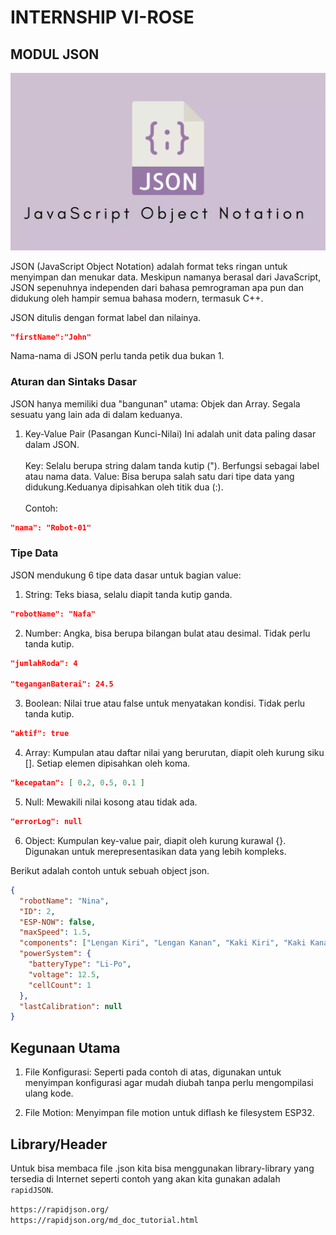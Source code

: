 # INTERNSHIP VI-ROSE

## MODUL JSON

![alt text](assets/logo_json.jpeg)

JSON (JavaScript Object Notation) adalah format teks ringan untuk menyimpan dan menukar data. Meskipun namanya berasal dari JavaScript, JSON sepenuhnya independen dari bahasa pemrograman apa pun dan didukung oleh hampir semua bahasa modern, termasuk C++.

JSON ditulis dengan format label dan nilainya.

```json
"firstName":"John"
```

Nama-nama di JSON perlu tanda petik dua bukan 1.

### Aturan dan Sintaks Dasar

JSON hanya memiliki dua "bangunan" utama: Objek dan Array. Segala sesuatu yang lain ada di dalam keduanya.

1. Key-Value Pair (Pasangan Kunci-Nilai)
   Ini adalah unit data paling dasar dalam JSON.\
   \
   Key: Selalu berupa string dalam tanda kutip ("). Berfungsi sebagai label atau nama data.
   Value: Bisa berupa salah satu dari tipe data yang didukung.Keduanya dipisahkan oleh titik dua (:).\
   \
   Contoh:

```cmake
"nama": "Robot-01"
```

### Tipe Data

JSON mendukung 6 tipe data dasar untuk bagian value:

1. String: Teks biasa, selalu diapit tanda kutip ganda.

```json
"robotName": "Nafa"
```

2. Number: Angka, bisa berupa bilangan bulat atau desimal. Tidak perlu tanda kutip.

```json
"jumlahRoda": 4

"teganganBaterai": 24.5
```

3. Boolean: Nilai true atau false untuk menyatakan kondisi. Tidak perlu tanda kutip.

```json
"aktif": true
```

4. Array: Kumpulan atau daftar nilai yang berurutan, diapit oleh kurung siku []. Setiap elemen dipisahkan oleh koma.

```json
"kecepatan": [ 0.2, 0.5, 0.1 ]
```

5. Null: Mewakili nilai kosong atau tidak ada.

```json
"errorLog": null
```

6. Object: Kumpulan key-value pair, diapit oleh kurung kurawal {}. Digunakan untuk merepresentasikan data yang lebih kompleks.

Berikut adalah contoh untuk sebuah object json.

```json
{
  "robotName": "Nina",
  "ID": 2,
  "ESP-NOW": false,
  "maxSpeed": 1.5,
  "components": ["Lengan Kiri", "Lengan Kanan", "Kaki Kiri", "Kaki Kanan"],
  "powerSystem": {
    "batteryType": "Li-Po",
    "voltage": 12.5,
    "cellCount": 1
  },
  "lastCalibration": null
}
```

## Kegunaan Utama

1. File Konfigurasi: Seperti pada contoh di atas, digunakan untuk menyimpan konfigurasi agar mudah diubah tanpa perlu mengompilasi ulang kode.

2. File Motion: Menyimpan file motion untuk diflash ke filesystem ESP32.

## Library/Header

Untuk bisa membaca file .json kita bisa menggunakan library-library yang tersedia di Internet seperti contoh yang akan kita gunakan adalah `rapidJSON`.

`https://rapidjson.org/`\
`https://rapidjson.org/md_doc_tutorial.html`

